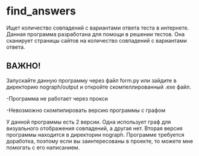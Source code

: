 # find_answers
Ищет количество совпадений с вариантами ответа теста в интернете.
Данная программа разработана для помощи в решении тестов. Она сканирует страницы сайтов на количество совпадений с вариантами ответа.
## ВАЖНО!
Запускайте данную программу через файл form.py или зайдите в директорию nograph/output и откройте скомпеллированный .exe файл.


-Программа не работает через прокси


-Невозможно скомпилировать версию программы с графом

У данной программы есть 2 версии. Одна использует граф для визуального отображения совпадений, а другая нет. Вторая версия программы находится в директории nograph.
Программе требуется доработка, поэтому если вы заинтересованы в проекте, то можете мне помогать с его написанием.
